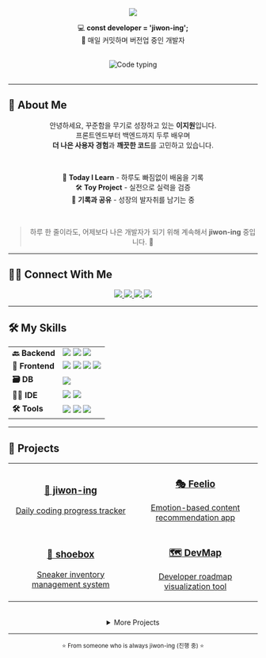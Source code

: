 <div align="center">
  <img src="https://capsule-render.vercel.app/api?type=waving&color=0:b7d6f0,100:d3dce8&height=180&text=Jiwon-ing👋%20&animation=scaleIn&fontColor=5c5c60&fontSize=60" />
</div>

<div align="center">

💻 <strong>const developer = 'jiwon-ing';</strong>  
🚀 매일 커밋하며 버전업 중인 개발자

</div>

<br/>

<div align="center">
  <img src="https://readme-typing-svg.demolab.com?font=Fira+Code&duration=2000&pause=500&center=true&vCenter=true&width=435&lines=learn()+build()+share();repeat+until+(me+%3E+yesterday);" alt="Code typing" />
</div>

<br/>

---

## 🌱 About Me

<div align="center">

안녕하세요, 꾸준함을 무기로 성장하고 있는 <strong>이지원</strong>입니다.  
프론트엔드부터 백엔드까지 두루 배우며  
<strong>더 나은 사용자 경험</strong>과 <strong>깨끗한 코드</strong>를 고민하고 있습니다.

<br/>

🧠 <b>Today I Learn</b> - 하루도 빠짐없이 배움을 기록  
🛠️ <b>Toy Project</b> - 실전으로 실력을 검증  
💬 <b>기록과 공유</b> - 성장의 발자취를 남기는 중

<br/>

<blockquote>
하루 한 줄이라도, 어제보다 나은 개발자가 되기 위해  
계속해서 <strong>jiwon-ing</strong> 중입니다. 🔄
</blockquote>

</div>

---


## 🧑‍💻 Connect With Me

<div align="center">
  <a href="https://velog.io/@jern/posts">
    <img src="https://img.shields.io/badge/Velog-20C997?style=for-the-badge&logo=Velog&logoColor=white"/>
  </a>
  <a href="mailto:2jern2@gmail.com">
    <img src="https://img.shields.io/badge/Gmail-EA4335?style=for-the-badge&logo=Gmail&logoColor=white"/>
  </a>
  <a href="https://www.notion.so/">
    <img src="https://img.shields.io/badge/Notion-000000?style=for-the-badge&logo=Notion&logoColor=white"/>
  </a>
  <a href="https://www.youtube.com/@jiwon-ing">
    <img src="https://img.shields.io/badge/YouTube-FF0000?style=for-the-badge&logo=YouTube&logoColor=white"/>
  </a>
</div>


---

## 🛠️ My Skills

<div align="center">

<table>
  <tr>
    <td><strong>🔙 Backend</strong></td>
    <td>
      <img src="https://img.shields.io/badge/Java-007396?style=flat-square&logo=Java&logoColor=white"/>
      <img src="https://img.shields.io/badge/Spring-6DB33F?style=flat-square&logo=Spring&logoColor=white"/>
      <img src="https://img.shields.io/badge/JSP-007396?style=flat-square&logo=java&logoColor=white"/>
    </td>
  </tr>
  <tr>
    <td><strong>🎨 Frontend</strong></td>
    <td>
      <img src="https://img.shields.io/badge/HTML5-E34F26?style=flat-square&logo=HTML5&logoColor=white"/>
      <img src="https://img.shields.io/badge/CSS3-1572B6?style=flat-square&logo=CSS3&logoColor=white"/>
      <img src="https://img.shields.io/badge/jQuery-0769AD?style=flat-square&logo=jQuery&logoColor=white"/>
      <img src="https://img.shields.io/badge/Javascript-F7DF1E?style=flat-square&logo=Javascript&logoColor=black"/>
    </td>
  </tr>
  <tr>
    <td><strong>🗃️ DB</strong></td>
    <td>
      <img src="https://img.shields.io/badge/Oracle-F80000?style=flat-square&logo=Oracle&logoColor=white"/>
    </td>
  </tr>
  <tr>
    <td><strong>🧑‍💻 IDE</strong></td>
    <td>
      <img src="https://img.shields.io/badge/Eclipse-2C2255?style=flat-square&logo=Eclipse+IDE&logoColor=white"/>
      <img src="https://img.shields.io/badge/IntelliJ-000000?style=flat-square&logo=IntelliJ+IDEA&logoColor=white"/>
    </td>
  </tr>
  <tr>
    <td><strong>🛠 Tools</strong></td>
    <td>
      <img src="https://img.shields.io/badge/Git-F05032?style=flat-square&logo=Git&logoColor=white"/>
      <img src="https://img.shields.io/badge/GitHub-181717?style=flat-square&logo=GitHub&logoColor=white"/>
      <img src="https://img.shields.io/badge/Notion-000000?style=flat-square&logo=Notion&logoColor=white"/>
    </td>
  </tr>
</table>

</div>

---

## 📁 Projects

<div align="center">

<table>
  <tr>
    <td align="center" width="45%">
      <a href="https://github.com/jern2/jiwon-ing">
        <h3>🚀 jiwon-ing</h3>
        <p>Daily coding progress tracker</p>
      </a>
    </td>
    <td align="center" width="45%">
      <a href="https://github.com/jern2/Feelio">
        <h3>🎭 Feelio</h3>
        <p>Emotion-based content recommendation app</p>
      </a>
    </td>
  </tr>
  <tr>
    <td align="center" width="45%">
      <a href="https://github.com/jern2/shoebox">
        <h3>👟 shoebox</h3>
        <p>Sneaker inventory management system</p>
      </a>
    </td>
    <td align="center" width="45%">
      <a href="https://github.com/jern2/DevMap">
        <h3>🗺️ DevMap</h3>
        <p>Developer roadmap visualization tool</p>
      </a>
    </td>
  </tr>
</table>

<br/>

<details>
  <summary>More Projects</summary>

- [📘 StudyLog_SpringBoot](https://github.com/jern2/StudyLog_SpringBoot) - Spring Boot learning journey  
- [🌿 spring-study](https://github.com/jern2/spring-study) - Spring framework deep dive  
- [📘 StudyLog_Spring](https://github.com/jern2/StudyLog_Spring) - Spring core concepts  
- [📚 Study_log](https://github.com/jern2/Study_log) - General programming studies  
- [✍ velog](https://github.com/jern2/velog) - Technical blog content  

</details>

</div>

---

<div align="center">
  <sub>⭐ From someone who is always jiwon-ing (진행 중) ⭐</sub>
</div>
